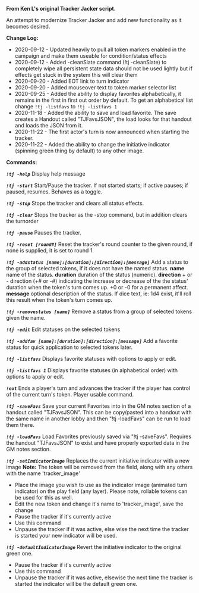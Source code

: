 **From Ken L's original Tracker Jacker script.**

An attempt to modernize Tracker Jacker and add new functionality as it becomes desired.  
  
**Change Log:**  
* 2020-09-12 - Updated heavily to pull all token markers enabled in the campaign and make them useable for condition/status effects  
* 2020-09-12 - Added -cleanSlate command (!tj -cleanSlate) to completely wipe all persistent state data should not be used lightly but if effects get stuck in the system this will clear them  
* 2020-09-20 - Added EOT link to turn indicator  
* 2020-09-20 - Added mouseover text to token marker selector list  
* 2020-09-25 - Added the ability to display favorites alphabetically, it remains in the first in first out order by default.   To get an alphabetical list change `!tj -listfavs` to `!tj -listfavs 1`  
* 2020-11-18 - Added the ability to save and load favorite.  The save creates a Handout called "TJFavsJSON", the load looks for that handout and loads the JSON from it.
* 2020-11-22 - The first actor's turn is now announced when starting the tracker.
* 2020-11-22 - Added the ability to change the initiative indicator (spinning green thing by default) to any other image.



**Commands:**  
  
***`!tj -help`***
Display help message
  
***`!tj -start`***
Start/Pause the tracker. If not started starts; if active pauses; if paused, resumes. Behaves as a toggle.
  
***`!tj -stop`***
Stops the tracker and clears all status effects.
  
***`!tj -clear`***
Stops the tracker as the -stop command, but in addition clears the turnorder
  
***`!tj -pause`***
Pauses the tracker.
  
***`!tj -reset [round#]`***
Reset the tracker's round counter to the given round, if none is supplied, it is set to round 1.
  
***`!tj -addstatus [name]:[duration]:[direction]:[message]`***
Add a status to the group of selected tokens, if it does not have the named status.
**name** name of the status.
**duration** duration of the status (numeric).
**direction** + or - direction (+# or -#) indicating the increase or decrease of the the status' duration when the token's turn comes up.  +0 or -0 for a permanent affect.
**message** optional description of the status. If dice text, ie: 1d4 exist, it'll roll this result when the token's turn comes up.
  
***`!tj -removestatus [name]`***
Remove a status from a group of selected tokens given the name.
  
***`!tj -edit`***
Edit statuses on the selected tokens
  
***`!tj -addfav [name]:[duration]:[direction]:[message]`***
Add a favorite status for quick application to selected tokens later.
  
***`!tj -listfavs`***
Displays favorite statuses with options to apply or edit.
  
***`!tj -listfavs 1`***
Displays favorite statuses (in alphabetical order) with options to apply or edit.
  
***`!eot`***
Ends a player's turn and advances the tracker if the player has control of the current turn's token. Player usable command.
  
***`!tj -saveFavs`***
Save your current Favorites into in the GM notes section of a handout called "TJFavsJSON". This can be copy/pasted into a handout with the same name in another lobby and then "!tj -loadFavs" can be run to load them there.
  
***`!tj -loadFavs`***
Load Favorites previously saved via "!tj -saveFavs". Requires the handout "TJFavsJSON" to exist and have properly exported data in the GM notes section.
  
***`!tj -setIndicatorImage`***
Replaces the current initiative indicator with a new image
**Note:** The token will be removed from the field, along with any others with the name 'tracker_image'
* Place the image you wish to use as the indicator image (animated turn indicator) on the play field (any layer).  Please note, rollable tokens can be used for this as well.
* Edit the new token and change it's name to 'tracker_image', save the change
* Pause the tracker if it's currently active
* Use this command
* Unpause the tracker if it was active, else wise the next time the tracker is started your new indicator will be used.
  
***`!tj -defaultIndicatorImage`***
Revert the initiative indicator to the original green one.
* Pause the tracker if it's currently active
* Use this command
* Unpause the tracker if it was active, elsewise the next time the tracker is started the indicator will be the default green one.





